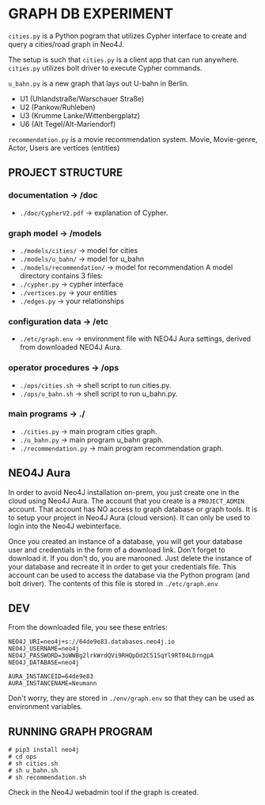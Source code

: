 # GRAPH DB EXPERIMENT

`cities.py` is a Python pogram that utilizes Cypher interface to create and query a cities/road graph in Neo4J.

The setup is such that `cities.py` is a client app that can run anywhere. `cities.py` utilizes bolt driver to execute Cypher commands.

`u_bahn.py` is a new graph that lays out U-bahn in Berlin.
* U1 (Uhlandstraße/Warschauer Straße)
* U2 (Pankow/Ruhleben) 
* U3 (Krumme Lanke/Wittenbergplatz)
* U6 (Alt Tegel/Alt-Mariendorf)

`recommendation.py` is a movie recommendation system.
Movie, Movie-genre, Actor, Users are vertices (entities)


## PROJECT STRUCTURE

### documentation -> /doc
* `./doc/CypherV2.pdf` -> explanation of Cypher.  

### graph model -> /models
* `./models/cities/` -> model for cities
* `./models/u_bahn/` -> model for u_bahn
* `./models/recommendation/` -> model for recommendation
A model directory contains 3 files:
* `./cypher.py` -> cypher interface
* `./vertices.py` -> your entities
* `./edges.py` -> your relationships

### configuration data -> /etc
* `./etc/graph.env` -> environment file with NEO4J Aura settings, derived from downloaded NEO4J Aura.  

### operator procedures -> /ops
* `./ops/cities.sh` -> shell script to run cities.py.  
* `./ops/u_bahn.sh` -> shell script to run u_bahn.py.  

### main programs -> ./
* `./cities.py` -> main program cities graph.  
* `./u_bahn.py` -> main program u_bahn graph.  
* `./recommendation.py` -> main program recommendation graph.  


## NEO4J Aura
In order to avoid Neo4J installation on-prem, you just create one in the cloud using Neo4J Aura. The account that you create is a `PROJECT_ADMIN` account. That account has NO access to graph database or graph tools. It is to setup your project in Neo4J Aura (cloud version). It can only be used to login into the Neo4J webinterface.

Once you created an instance of a database, you will get your database user and credentials in the form of a download link. Don't forget to download it. If you don't do, you are marooned. Just delete the instance of your database and recreate it in order to get your credentials file. This account can be used to access the database via the Python program (and bolt driver). The contents of this file is stored in `./etc/graph.env`


## DEV
From the downloaded file, you see these entries:

```
NEO4J_URI=neo4j+s://64de9e83.databases.neo4j.io
NEO4J_USERNAME=neo4j
NEO4J_PASSWORD=3oWWBg2lrkWrdQVi9RHQpDd2C51SqYl9RT04LDrngpA
NEO4J_DATABASE=neo4j

AURA_INSTANCEID=64de9e83
AURA_INSTANCENAME=Neumann
```

Don't worry, they are stored in `./env/graph.env` so that they can be used as environment variables. 


## RUNNING GRAPH PROGRAM
```
# pip3 install neo4j
# cd ops
# sh cities.sh
# sh u_bahn.sh
# sh recommendation.sh
```

Check in the Neo4J webadmin tool if the graph is created.
